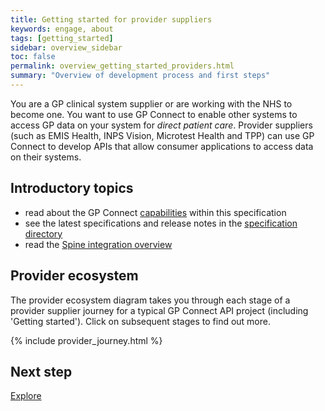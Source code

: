 ```yaml
---
title: Getting started for provider suppliers
keywords: engage, about
tags: [getting_started]
sidebar: overview_sidebar
toc: false
permalink: overview_getting_started_providers.html
summary: "Overview of development process and first steps"
---
```


You are a GP clinical system supplier or are working with the NHS to become one. You want to use GP Connect to enable other systems to access GP data on your system for *direct patient care*. Provider suppliers (such as EMIS Health, INPS Vision, Microtest Health and TPP) can use GP Connect to develop APIs that allow consumer applications to access data on their systems.

## Introductory topics ##

- read about the GP Connect [capabilities](overview_priority_capabilities.html) within this specification
- see the latest specifications and release notes in the [specification directory](https://digital.nhs.uk/services/gp-connect/gp-connect-specifications-for-developers)
- read the [Spine integration overview](https://gpc-spec-restructure2.netlify.com/integration_overview.html)

## Provider ecosystem ##

The provider ecosystem diagram takes you through each stage of a provider supplier journey for a typical GP Connect API project (including 'Getting started'). Click on subsequent stages to find out more.

{% include provider_journey.html %}

## Next step ##
[Explore](/overview_explore.html)
